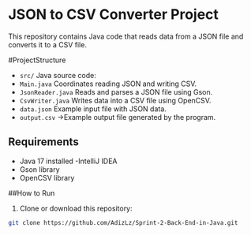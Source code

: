 # JSON to CSV Converter Project

This repository contains Java code that reads data from a JSON file and converts it to a CSV file.

#ProjectStructure
- `src/` Java source code: 
- `Main.java` Coordinates reading JSON and writing CSV. 
- `JsonReader.java` Reads and parses a JSON file using Gson. 
- `CsvWriter.java` Writes data into a CSV file using OpenCSV.
- `data.json` Example input file with JSON data.
- `output.csv` →Example output file generated by the program.

## Requirements
- Java 17 installed
-IntelliJ IDEA
- Gson library
- OpenCSV library

##How to Run
1. Clone or download this repository: 
```bash 
git clone https://github.com/AdizLz/Sprint-2-Back-End-in-Java.git
